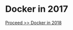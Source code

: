 # Docker in 2017

[Proceed >> Docker in 2018](https://github.com/collabnix/dockerlabs/blob/master/beginners/2018.md)
